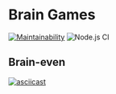 #  Brain Games

[![Maintainability](https://api.codeclimate.com/v1/badges/42da5c106fb25deab018/maintainability)](https://codeclimate.com/github/DrannikovVladimir/frontend-project-level1/maintainability)
![Node.js CI](https://github.com/DrannikovVladimir/frontend-project-level1/workflows/Node.js%20CI/badge.svg)

## Brain-even   
[![asciicast](https://asciinema.org/a/299921.svg)](https://asciinema.org/a/299921)
